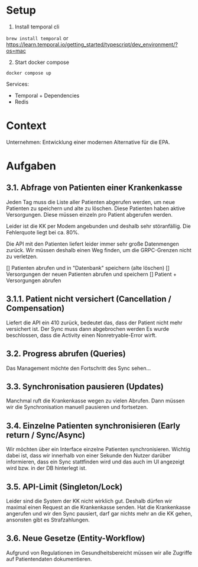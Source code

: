 # Setup

1. Install temporal cli

`brew install temporal` or https://learn.temporal.io/getting_started/typescript/dev_environment/?os=mac

2. Start docker compose

`docker compose up`

Services:

- Temporal + Dependencies
- Redis

# Context

Unternehmen: Entwicklung einer modernen Alternative für die EPA.

# Aufgaben

## 3.1. Abfrage von Patienten einer Krankenkasse

Jeden Tag muss die Liste aller Patienten abgerufen werden, um neue Patienten zu speichern und alte zu löschen.
Diese Patienten haben aktive Versorgungen. Diese müssen einzeln pro Patient abgerufen werden.

Leider ist die KK per Modem angebunden und deshalb sehr störanfällig. Die Fehlerquote liegt bei ca. 80%.

Die API mit den Patienten liefert leider immer sehr große Datenmengen zurück. Wir müssen deshalb einen Weg finden, um die GRPC-Grenzen nicht zu verletzen.

[] Patienten abrufen und in "Datenbank" speichern (alte löschen)
[] Versorgungen der neuen Patienten abrufen und speichern
[] Patient + Versorgungen abrufen

## 3.1.1. Patient nicht versichert (Cancellation / Compensation)

Liefert die API ein 410 zurück, bedeutet das, dass der Patient nicht mehr versichert ist.
Der Sync muss dann abgebrochen werden
Es wurde beschlossen, dass die Activity einen Nonretryable-Error wirft.

## 3.2. Progress abrufen (Queries)

Das Management möchte den Fortschritt des Sync sehen...

## 3.3. Synchronisation pausieren (Updates)

Manchmal ruft die Krankenkasse wegen zu vielen Abrufen. Dann müssen wir die Synchronisation manuell pausieren und fortsetzen.

## 3.4. Einzelne Patienten synchronisieren (Early return / Sync/Async)

Wir möchten über ein Interface einzelne Patienten synchronisieren.
Wichtig dabei ist, dass wir innerhalb von einer Sekunde den Nutzer darüber informieren,
dass ein Sync stattfinden wird und das auch im UI angezeigt wird bzw. in der DB hinterlegt ist.

## 3.5. API-Limit (Singleton/Lock)

Leider sind die System der KK nicht wirklich gut. Deshalb dürfen wir maximal einen Request an die Krankenkasse senden.
Hat die Krankenkasse angerufen und wir den Sync pausiert, darf gar nichts mehr an die KK gehen, ansonsten gibt es Strafzahlungen.

## 3.6. Neue Gesetze (Entity-Workflow)

Aufgrund von Regulationen im Gesundheitsbereicht müssen wir alle Zugriffe auf Patientendaten dokumentieren.
